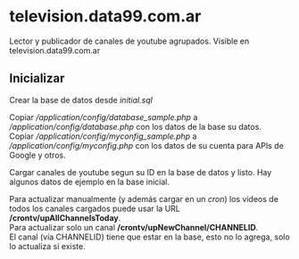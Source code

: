 # television.data99.com.ar
Lector y publicador de canales de youtube agrupados. Visible en television.data99.com.ar

## Inicializar

Crear la base de datos desde *initial.sql*  

Copiar */application/config/database_sample.php* a */application/config/database.php* con los datos de la base su datos.  
Copiar */application/config/myconfig_sample.php* a */application/config/myconfig.php* con los datos de su cuenta para APIs de Google y otros.    

Cargar canales de youtube segun su ID en la base de datos y listo. Hay algunos datos de ejemplo en la base inicial.  
  
Para actualizar manualmente (y además cargar en un *cron*) los videos de todos los canales cargados puede usar la URL **/crontv/upAllChannelsToday**.  
Para actualizar solo un canal **/crontv/upNewChannel/CHANNELID**.  
El canal (vía CHANNELID) tiene que estar en la base, esto no lo agrega, solo lo actualiza si existe.  
